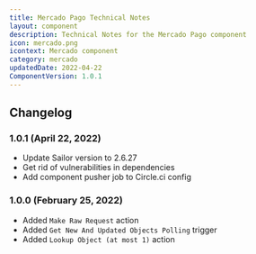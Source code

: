 ```yaml
---
title: Mercado Pago Technical Notes
layout: component
description: Technical Notes for the Mercado Pago component
icon: mercado.png
icontext: Mercado component
category: mercado
updatedDate: 2022-04-22
ComponentVersion: 1.0.1
---
```


## Changelog

### 1.0.1 (April 22, 2022)

* Update Sailor version to 2.6.27
* Get rid of vulnerabilities in dependencies
* Add component pusher job to Circle.ci config

### 1.0.0 (February 25, 2022)

- Added `Make Raw Request` action
- Added `Get New And Updated Objects Polling` trigger
- Added `Lookup Object (at most 1)` action
